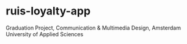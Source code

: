 # ruis-loyalty-app
Graduation Project, Communication &amp; Multimedia Design, Amsterdam University of Applied Sciences
